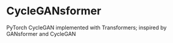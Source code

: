 # CycleGANsformer
PyTorch CycleGAN implemented with Transformers; inspired by GANsformer and CycleGAN

